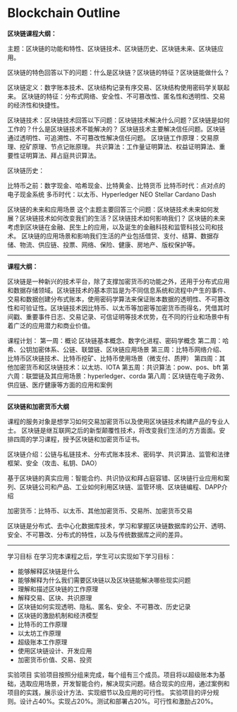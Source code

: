 # Blockchain Outline

**区块链课程大纲：**

主题：区块链的功能和特性、区块链技术、区块链历史、区块链未来、区块链应用。

区块链的特色回答以下的问题：什么是区块链？区块链的特征？区块链能做什么？

区块链定义：数字账本技术、区块结构记录有序交易、区块结构使用密码学关联起来。
区块链的特征：分布式网络、安全性、不可篡改性、匿名性和透明性、交易的经济性和快捷性。

区块链技术：区块链技术回答以下问题：区块链技术解决什么问题？区块链是如何工作的？什么是区块链技术不能解决的？
区块链技术主要解决信任问题。区块链通过透明性、可追溯性、不可篡改性解决信任问题。
区块链工作原理：交易原理、挖矿原理、节点记账原理。
共识算法：工作量证明算法、权益证明算法、重要性证明算法、拜占庭共识算法。

区块链历史：

比特币之前：数字现金、哈希现金、比特黄金、比特货币
比特币时代：点对点的电子现金系统
多币时代：以太币、Hyperledger NEO Stellar Cardano Dash

区块链的未来和应用场景
这个主题主要回答三个问题：区块链技术未来如何发展？区块链技术如何改变我们的生活？区块链技术如何影响我们？
区块链的未来考虑到区块链在金融、民生上的应用，以及诞生的金融科技和监管科技公司和技术。
区块链的应用场景和影响我们生活的产业包括借贷、支付、结算、数据存储、物流、供应链、投票、网络、保险、健康、房地产、版权保护等。

***

**课程大纲：**

区块链是一种新兴的技术平台，除了支撑加密货币的功能之外，还用于分布式应用和数据存储领域。区块链技术的基本宗旨是为不同信息系统和流程中产生的事件、交易和数据创建分布式账本，使用密码学算法来保证账本数据的透明性、不可篡改性和可验证性。区块链技术因比特币、以太币等加密等加密货币而得名，凭借其时间戳、重要事件日志、交易记录、可信证明等技术优势，在不同的行业和场景中有着广泛的应用潜力和商业价值。

课程计划：
第一周：概论
区块链基本概念、数字化进程、密码学概念
第二周：哈希、公钥加密体系、公链、联盟链、区块链应用场景
第三周：比特币网络介绍、比特币区块链技术、比特币挖矿、比特币使用场景（微支付、质押）
第四周：其他加密货币和区块链技术：以太坊、IOTA
第五周：共识算法：pow、pos、bft
第六周：联盟链及其应用场景：hyperledger、corda
第八周：区块链在电子政务、供应链、医疗健康等方面的应用和案例

***

**区块链和加密货币大纲**

课程的服务对象是想学习如何交易加密货币以及使用区块链技术构建产品的专业人士。
区块链是继互联网之后的新型颠覆性技术，将改变我们生活的方方面面。安排四周的学习课程，授予区块链和加密货币证书。

区块链介绍：公链与私链技术、分布式账本技术、密码学、共识算法、监管和法律框架、安全（攻击、私钥、DAO）

基于区块链的真实应用：智能合约、共识协议和拜占庭容错、区块链行业应用和案列、区块链公司和产品、工业如何利用区块链、监管环境、区块链编程、DAPP介绍

加密货币：比特币、以太币、其他加密货币、交易所、加密货币交易

区块链是分布式、去中心化数据库技术，学习和掌握区块链数据库的公开、透明、安全、不可篡改、分布式的特性，以及与传统数据库之间的差异。

***

学习目标
在学习完本课程之后，学生可以实现如下学习目标：
- 能够解释区块链是什么
- 能够解释为什么我们需要区块链以及区块链能解决哪些现实问题
- 理解和描述区块链的工作原理
- 解释交易、区块、共识原理
- 区块链如何实现透明、隐私、匿名、安全、不可篡改、历史记录
- 区块链的激励机制和经济模型
- 比特币的工作原理
- 以太坊工作原理
- 超级账本工作原理
- 使用区块链设计、开发应用
- 加密货币价值、交易、投资

实验项目
实验项目按照分组来完成，每个组有三个成员。项目将以超级账本为基础，选取应用场景，开发智能合约，解决现实问题。结合现实的应用，通过案例和项目的实践，展示设计方法、实现细节以及应用的可行性。
实验项目的评分规则。设计占40%。实现占20%。测试和部署占20%。可行性和激励占20%。
